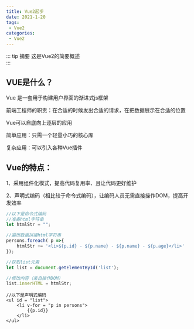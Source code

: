 ```yaml
---
title: Vue2起步
date: 2021-1-20
tags:
 - Vue2
categories:
 - Vue2
---
```



::: tip 摘要
这是Vue2的简要概述<br>
:::


<!-- more  正文部分 -->

## VUE是什么？

Vue 是一套用于构建用户界面的渐进式js框架

前端工程师的职责：在合适的时候发出合适的请求，在把数据展示在合适的位置

Vue可以自底向上逐层的应用

简单应用：只需一个轻量小巧的核心库

复杂应用：可以引入各种Vue插件



## Vue的特点：

1、采用组件化模式，提高代码复用率、且让代码更好维护

2、声明式编码（相比较于命令式编码），让编码人员无需直接操作DOM，提高开发效率

```js
//以下是命令式编码
//准备html字符串
let htmlStr = "";

//遍历数据拼接html字符串
persons.foreach( p =>{
    htmlStr += '<li>${p.id} - ${p.name} - ${p.name} - ${p.age}</li>'
});

//获取list元素
let list = document.getElementById('list');

//修改内容（亲自操作DOM）
list.innerHTML = htmlStr;
```

```vue
//以下是声明式编码
<ul id = "list">
    <li v-for = "p in persons">
        {{p.id}}
    </li>
</ul>
```

